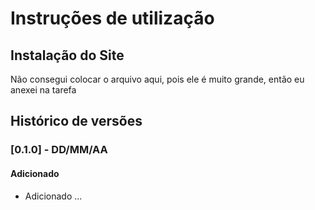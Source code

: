 # Instruções de utilização

## Instalação do Site

Não consegui colocar o arquivo aqui, pois ele é muito grande, então eu anexei na tarefa

## Histórico de versões

### [0.1.0] - DD/MM/AA
#### Adicionado
- Adicionado ...
